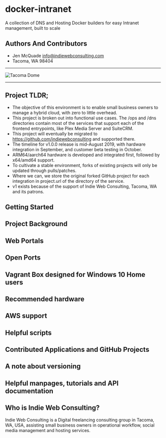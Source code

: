 # docker-intranet
A collection of DNS and Hosting Docker builders for easy Intranet management, built to scale

## Authors And Contributors
* Jen McQuade [info@indiewebconsulting.com](mailto:info@webconsulting.com)
* Tacoma, WA 98404

***
![Tacoma Dome](https://upload.wikimedia.org/wikipedia/commons/e/ee/Tacoma_Dome.jpg)
*** 

## Project TLDR;
* The objective of this environment is to enable small business owners to manage a hybrid cloud, with zero to little overhead.
* This project is broken out into functional use cases. The /ops and /dns directories contain most of the services that support each of the frontend entrypoints, like Plex Media Server and SuiteCRM.
* This project will eventually be migrated to https://github.com/indiewebconsulting and supported there.
* The timeline for v1.0.0 release is mid-August 2019, with hardware integration in September, and customer beta testing in October.
* ARM64/aarch64 hardware is developed and integrated first, followed by x64/amd64 support.
* To cultivate a stable environment, forks of existing projects will only be updated through pulls/patches.
* Where we can, we store the original forked GitHub project for each integration in project.url of the directory of the service.
* v1 exists because of the support of Indie Web Consulting, Tacoma, WA and its patrons.

## Getting Started

## Project Background

## Web Portals

## Open Ports

## Vagrant Box designed for Windows 10 Home users

## Recommended hardware

## AWS support

## Helpful scripts

## Contributed Applications and GitHub Projects

## A note about versioning

## Helpful manpages, tutorials and API documentation

## Who is Indie Web Consulting?

Indie Web Consulting is a Digital freelancing consulting group in Tacoma, WA, USA, assisting small business 
owners in operational workflow, social media management and hosting services.

